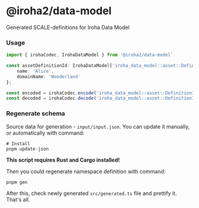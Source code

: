 # @iroha2/data-model

Generated SCALE-definitions for Iroha Data Model

### Usage

```ts
import { irohaCodec, IrohaDataModel } from '@iroha2/data-model`

const assetDefinitionId: IrohaDataModel['iroha_data_model::asset::DefinitionId'] = {
    name: 'Alice',
    domainName: 'Wonderland'
};

const encoded = irohaCodec.encode('iroha_data_model::asset::DefinitionId', assedDefinitionId);
const decoded = irohaCodec.decode('iroha_data_model::asset::DefinitionId', encoded);
```

### Regenerate schema

Source data for generation - `input/input.json`. You can update it manually, or automatically with command:

```
# Install
pnpm update-json
```

**This script requires Rust and Cargo installed!**

Then you could regenerate namespace definition with command:

```
pnpm gen
```

After this, check newly generated `src/generated.ts` file and prettify it. That's all.
